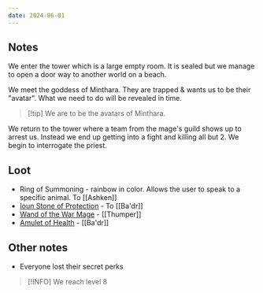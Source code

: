 ```yaml
---
date: 2024-06-01
---
```

## Notes

We enter the tower which is a large empty room. It is sealed but we manage to open a door way to another world on a beach.

We meet the goddess of Minthara. They are trapped & wants us to be their "avatar". What we need to do will be revealed in time.

> [!tip] We are to be the avatars of Minthara.

We return to the tower where a team from the mage's guild shows up to arrest us. Instead we end up getting into a fight and killing all but 2. We begin to interrogate the priest.
## Loot

* Ring of Summoning - rainbow in color. Allows the user to speak to a specific animal. To [[Ashken]]
* [Ioun Stone of Protection](https://www.dndbeyond.com/magic-items/4939-ioun-stone-of-protection) - To [[Ba'dr]]
* [Wand of the War Mage](https://www.dndbeyond.com/magic-items/34712-wand-of-the-war-mage) - [[Thumper]]
* [Amulet of Health](https://www.dndbeyond.com/magic-items/4568-amulet-of-health) - [[Ba'dr]]
## Other notes

* Everyone lost their secret perks

> [!INFO] We reach level 8